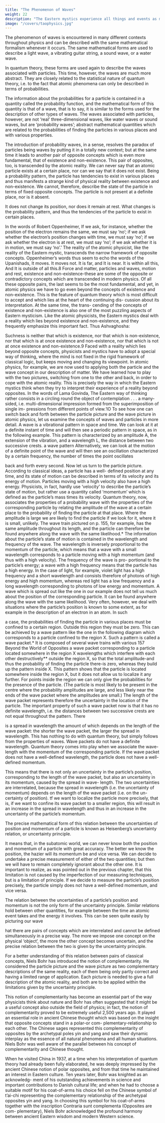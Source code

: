 ```yaml
---
title: "The Phenomenon of Waves"
weight: 22
description: "The Eastern mystics experience all things and events as manifestations of a basic oneness"
image: "/covers/taophysics.jpg"
---
```




The phenomenon of waves is encountered in many different contexts throughout physics and can be described with the same mathematical formalism whenever it occurs. The same
mathematical forms are used to describe a light wave, a
vibrating guitar string, a sound wave, or a water wave. 

In quantum theory, these forms are used again to describe the waves associated with particles. This time, however, the waves are much more abstract. They are closely related to the
statistical nature of quantum theory, i.e. to the fact that atomic
phenomena can only be described in terms of probabilities.

The information about the probabilities for a particle is contained in a quantity called the probability function, and the mathematical form of this quantity is that of a wave, that is to
say, it is similar to the forms used for the description of other
types of waves. The waves associated with particles, however,
are not ‘real’ three-dimensional waves, like water waves or
sound waves, but are ‘probability waves’; abstract mathematical quantities which are related to the probabilities of finding the particles in various places and with various properties.

The introduction of probability waves, in a sense, resolves the paradox of particles being waves by putting it in a totally new context; but at the same time it leads to another pair of
opposite concepts which is even more fundamental, that of
existence and non-existence. This pair of opposites, too, is
transcended by the atomic reality. We can never say that an
atomic particle exists at a certain place, nor can we say that
it does not exist. Being a probability pattern, the particle has tendencies to exist in various places and thus manifests a strange kind of physical reality between existence and non-existence.
We cannot, therefore, describe the state of the particle in
terms of fixed opposite concepts. The particle is not present at
a definite place, nor is it absent. 

It does not change its position, nor does it remain at rest. What changes is the probability
pattern, and thus the tendencies of the particle to exist in
certain places. 

In the words of Robert Oppenheimer, If we ask, for instance, whether the position of the electron
remains the same, we must say ‘no’; if we ask whether
the electron’s position changes with time, we must say
‘no’; if we ask whether the electron is at rest, we must say
‘no’; if we ask whether it is in motion, we must say ‘no’.’
The reality of the atomic physicist, like the reality of the
Eastern mystic, transcends the narrow framework of opposite
concepts. Oppenheimer’s words thus seem to echo the words
of the Upanishads,
It moves. It moves not.
It is far, and It is near.
It is within all this,
And It is outside of all this.8
Force and matter, particles and waves, motion and rest,
existence and non-existence-these are some of the opposite
or contradictory concepts which are transcended in modern
physics. Of all these opposite pairs, the last seems to be the
most fundamental, and yet, in atomic physics we have to go
even beyond the concepts of existence and non-existence.
This is the feature of quantum theory which is most difficult
to accept and which lies at the heart of the continuing dis-
cussion about its interpretation. At the same time, the trans-
cending of the concepts of existence and non-existence is also
one of the most puzzling aspects of Eastern mysticism. Like
the atomic physicists, the Eastern mystics deal with a reality
which lies beyond existence and non-existence, and they
frequently emphasize this important fact. Thus Ashvaghosha:


Suchness is neither that which is existence, nor that which
is non-existence, nor that which is at once existence and
non-existence, nor that which is not at once existence
and non-existence.9
Faced with a reality which lies beyond opposite concepts,
physicists and mystics have to adopt a special way of thinking,
where the mind is not fixed in the rigid framework of classical
logic, but keeps moving and changing its viewpoint. In atomic
physics, for example, we are now used to applying both the
particle and the wave concept in our description of matter.
We have learned how to play with the two pictures, switching
from one to the other and back, in order to cope with the
atomic reality. This is precisely the way in which the Eastern
mystics think when they try to interpret their experience of a
reality beyond opposites. In the words of Lama Govinda, The
Eastern way of thinking rather consists in a circling round the
object of contemplation . . . a many-sided, i.e. multi-dimensional
impression formed from the superimposition of single im-
pressions from different points of view.‘lO
To see how one can switch back and forth between the
particle picture and the wave picture in atomic physics, let us
examine the concepts of waves and particles in more detail.
A wave is a vibrational pattern in space and time. We can look
at it at a definite instant of time and will then see a periodic
pattern in space, as in the following example. This pattern is
characterized by an amplitude A, the extension of the vibration,
and a wavelength L, the distance between two successive crests.
a wave pattern
Alternatively, we can look at the motion of a definite point of
the wave and will then see an oscillation characterized by a
certain frequency, the number of times the point oscillates


back and forth every second. Now let us turn to the particle
picture. According to classical ideas, a particle has a well-
defined position at any time, and its state of motion can be
described in terms of its velocity and its energy of motion.
Particles moving with a high velocity also have a high energy.
Physicists, in fact, hardly use ‘velocity’ to describe the particle’s
state of motion, but rather use a quantity called ‘momentum’
which is defined as the particle’s mass times its velocity.
Quantum theory, now, associates the properties of a
probability wave with the properties of the corresponding
particle by relating the amplitude of the wave at a certain place
to the probability of finding the particle at that place. Where
the amplitude is large we are likely to find the particle if we
look for it, where it is small, unlikely. The wave train pictured
on p. 155, for example, has the same amplitude throughout its
length, and the particle can therefore be found anywhere
along the wave with the same likelihood.*
The information about the particle’s state of motion is
contained in the wavelength and frequency of the wave. The
wavelength is inversely proportional to the momentum of the
particle, which means that a wave with a small wavelength
corresponds to a particle moving with a high momentum (and
thus with a high velocity). The frequency of the wave is pro-
portional to the particle’s energy; a wave with a high frequency
means that the particle has a high energy. In the case of light,
for example, violet light has a high frequency and a short
wavelength and consists therefore of photons of high energy
and high momentum, whereas red light has a low frequency
and a long wavelength corresponding to photons of low energy
and momentum.
A wave which is spread out like the one in our example
does not tell us much about the position of the corresponding
particle. It can be found anywhere along the wave with the
same likelihood. Very often, however, we deal with situations
where the particle’s position is known to some extent, as for
example in the description of an electron in an atom. In such


a case, the probabilities of finding the particle in various places
must be confined to a certain region. Outside this region they
must be zero. This can be achieved by a wave pattern like the
one in the following diagram which corresponds to a particle
confined to the region X. Such a pattern is called a wave
packet.* It is composed of several wave trains with various
157
Beyond
the World
of Opposites
a wave packet corresponding to a particle
located somewhere in the region X
wavelengths which interfere with each other destructively**
outside the region X, so that the total amplitude-and thus the
probability of finding the particle there-is zero, whereas they
build up the pattern inside X. This pattern shows that the
particle is located somewhere inside the region X, but it does
not allow us to localize it any further. For points inside the
region we can only give the probabilities for the presence of
the particle. (The particle is most likely to be present in the
centre where the probability amplitudes are large, and less
likely near the ends of the wave packet where the amplitudes
are small.) The length of the wave packet represents therefore
the uncertainty in the location of the particle.
The important property of such a wave packet now is that
it has no definite wavelength, i.e. the distances between two
successive crests are not equal throughout the pattern. There


is a spread in wavelength the amount of which depends on
the length of the wave packet: the shorter the wave packet,
the larger the spread in wavelength. This has nothing to do
with quantum theory, but simply follows from the properties
of waves. Wave packets do not have a definite wavelength.
Quantum theory comes into play when we associate the wave-
length with the momentum of the corresponding particle. If
the wave packet does not have a well-defined wavelength, the
particle does not have a well-defined momentum. 

This means
that there is not only an uncertainty in the particle’s position,
corresponding to the length of the wave packet, but also an
uncertainty in its momentum, caused by the spread in wave-
length. The two uncertainties are interrelated, because the
spread in wavelength (i.e. the uncertainty of momentum)
depends on the length of the wave packet (i.e. on the un-
certainty of position). tf we want to localize the particle more
precisely, that is, if we want to confine its wave packet to a
smaller region, this will result in an increase in the spread in
wavelength and thus in an increase in the uncertainty of the
particle’s momentum.

The precise mathematical form of this relation between the
uncertainties of position and momentum of a particle is known
as Heisenberg’s uncertainty relation, or uncertainty principle.

It means that, in the subatomic world, we can never know
both the position and momentum of a particle with great
accuracy. The better we know the position, the hazier will its
momentum be and vice versa. We can decide to undertake a
precise measurement of either of the two quantities; but then
we will have to remain completely ignorant about the other
one. It is important to realize, as was pointed out in the previous
chapter, that this limitation is not caused by the imperfection
of our measuring techniques, but is a limitation of principle.
If we decide to measure the particle’s position precisely, the
particle simply does not have a well-defined momentum, and
vice versa.

The relation between the uncertainties of a particle’s position
and momentum is not the only form of the uncertainty principle.
Similar relations hold between other quantities, for example
between the time an atomic event takes and the energy it
involves. This can be seen quite easily by picturing our wave

hat there are pairs of concepts which are interrelated and
cannot be defined simultaneously in a precise way. The more
we impose one concept on the physical ‘object’, the more the
other concept becomes uncertain, and the precise relation
between the two is given by the uncertainty principle.

For a better understanding of this relation between pairs of
classical concepts, Niels Bohr has introduced the notion of
complementarity. He considered the particle picture and the
wave picture as two complementary descriptions of the same
reality, each of them being only partly correct and having a
limited range of application. Each picture is needed to give a
full description of the atomic reality, and both are to be applied
within the limitations given by the uncertainty principle.

This notion of complementarity has become an essential
part of the way physicists think about nature and Bohr has
often suggested that it might be a useful concept also outside
the field of physics; in fact, the notion of complementarity
proved to be extremely useful 2,500 years ago. It played an
essential role in ancient Chinese thought which was based on
the insight that opposite concepts stand in a polar-or com-
plementary-relationship to each other. The Chinese sages
represented this complementarity of opposites by the archetypal
poles yin and yang and saw their dynamic interplay as the
essence of all natural phenomena and all human situations.
Niels Bohr was well aware of the parallel between his concept
of complementarity and Chinese thought. 

When he visited
China in 1937, at a time when his interpretation of quantum
theory had already been fully elaborated, he was deeply
impressed by the ancient Chinese notion of polar opposites,
and from that time he maintained an interest in Eastern
culture. Ten years later, Bohr was knighted as an acknowledg-
ment of his outstanding achievements in science and important
contributions to Danish cultural life; and when he had to choose
a suitable motif for his coat-of-arms his choice fell on the
Chinese symbol of t’ai-chi representing the complementary
relationship of the archetypal opposites yin and yang. In
choosing this symbol for his coat-of-arms together with the
inscription Contraria sunt complementa (Opposites are com-
plementary), Niels Bohr acknowledged the profound harmony
between ancient Eastern wisdom and modern Western science.
